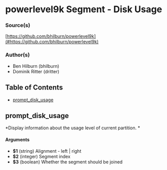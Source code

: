 # powerlevel9k Segment - Disk Usage


### Source(s)

[https://github.com/bhilburn/powerlevel9k](#https://github.com/bhilburn/powerlevel9k)


### Author(s)

- Ben Hilburn (bhilburn)
- Dominik Ritter (dritter)


## Table of Contents

- [prompt_disk_usage](#prompt_disk_usage)

## prompt_disk_usage
*Display information about the usage level of current partition. *

#### Arguments

- **$1** (string) Alignment - left | right
- **$2** (integer) Segment index
- **$3** (boolean) Whether the segment should be joined


